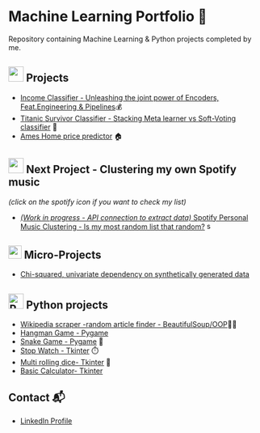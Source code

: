 # Machine Learning Portfolio 🤖

Repository containing Machine Learning & Python projects completed by me.

## <img height="30" src="https://cdn3.iconfinder.com/data/icons/basic-ui-elements-2-4-filled-outline-45/512/Basic_UI_Elements_2.4_-_Filled_Outline_-_45-45-512.png"/> Projects


* [Income Classifier - Unleashing the joint power of Encoders, Feat.Engineering & Pipelines](https://github.com/Mario-UF/DsProyects/blob/main/Adult%20Census%20Income/ADULTS.ipynb)💰
* [Titanic Survivor Classifier - Stacking Meta learner vs Soft-Voting classifier](https://github.com/Neymario14/DsProyects/blob/main/Titanic_Survivor_Classifier/Titanic_Survivor_Classifier.ipynb) 🚢 
* [Ames Home price predictor](https://github.com/Neymario14/DsProyects/blob/main/Ames_Housing_Prices/Ames_Housing_Prices.ipynb) 🏠

## <a href="https://open.spotify.com/playlist/4vKSQjBWzGfVy10Sx41EMf?si=84c422b1c3cd4b04"><img height="30" src="https://www.vectorlogo.zone/logos/spotify/spotify-ar21.svg"/><a/> Next Project - Clustering my own Spotify music 
 *(click on the spotify icon if you want to check my list)*

* [*(Work in progress - API connection to extract data)* Spotify Personal Music Clustering - Is my most random list that random?](https://github.com/Mario-UF/DsProyects/blob/main/Spotify_Clustering/spotify_data_extract.py) <a href="https://open.spotify.com/playlist/4vKSQjBWzGfVy10Sx41EMf?si=84c422b1c3cd4b04"><img height=15 title="spotify" src="https://cdn2.iconfinder.com/data/icons/social-icons-33/128/Spotify-512.png"><a/>
  
## <img height="26" src="https://cdn0.iconfinder.com/data/icons/science-192/64/Electron-atomic-physics-nuclear-education-atom-science--256.png"/> Micro-Projects

* [Chi-squared, univariate dependency on synthetically generated data](https://github.com/Mario-UF/DsProyects/blob/main/Micro-projects/An%C3%A1lisis%20univariado%20independencia%20-%20Chi%20cuadrado.ipynb)

## <img width="30" height="30" title="Python" src="https://cdn.jsdelivr.net/gh/devicons/devicon/icons/python/python-original.svg" /> Python projects


          
          

* [Wikipedia scraper -random article finder - BeautifulSoup/OOP](https://github.com/Mario-UF/DsProyects/blob/main/Pyprojects/wikipedia_scraper.py)🔎📃
* [Hangman Game - Pygame](https://github.com/Mario-UF/DsProyects/blob/main/Pyprojects/Hangman/hangman.py)
* [Snake Game - Pygame](https://github.com/Mario-UF/DsProyects/blob/main/Pyprojects/Snake.py) 🐍
* [Stop Watch - Tkinter](https://github.com/Mario-UF/DsProyects/blob/main/Pyprojects/Stopwatch/Stop%20watch.py) ⏱️
* [Multi rolling dice- Tkinter](https://github.com/Mario-UF/DsProyects/blob/main/Pyprojects/Rolling_Dice.py) 🎲
* [Basic Calculator- Tkinter](https://github.com/Mario-UF/DsProyects/blob/main/Pyprojects/basic_calculator.py)


## Contact 📬

* [LinkedIn Profile](https://www.linkedin.com/in/mario-urzua-fritz/)
